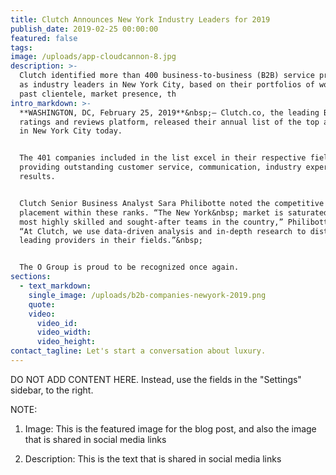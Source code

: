 ```yaml
---
title: Clutch Announces New York Industry Leaders for 2019
publish_date: 2019-02-25 00:00:00
featured: false
tags:
image: /uploads/app-cloudcannon-8.jpg
description: >-
  Clutch identified more than 400 business-to-business (B2B) service providers
  as industry leaders in New York City, based on their portfolios of work and
  past clientele, market presence, th
intro_markdown: >-
  **WASHINGTON, DC, February 25, 2019**&nbsp;– Clutch.co, the leading B2B
  ratings and reviews platform, released their annual list of the top agencies
  in New York City today.


  The 401 companies included in the list excel in their respective fields by
  providing outstanding customer service, communication, industry expertise, and
  results.


  Clutch Senior Business Analyst Sara Philibotte noted the competitive nature of
  placement within these ranks. “The New York&nbsp; market is saturated with the
  most highly skilled and sought-after teams in the country,” Philibotte said.
  “At Clutch, we use data-driven analysis and in-depth research to distinguish
  leading providers in their fields.”&nbsp;


  The O Group is proud to be recognized once again.
sections:
  - text_markdown:
    single_image: /uploads/b2b-companies-newyork-2019.png
    quote:
    video:
      video_id:
      video_width:
      video_height:
contact_tagline: Let's start a conversation about luxury.
---
```


DO NOT ADD CONTENT HERE. Instead, use the fields in the "Settings" sidebar, to the right.

NOTE:

1. Image: This is the featured image for the blog post, and also the image that is shared in social media links

2. Description: This is the text that is shared in social media links